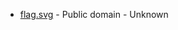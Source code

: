 * [flag.svg](https://commons.wikimedia.org/wiki/File:Tvedestrand_komm.svg) - Public domain - Unknown
